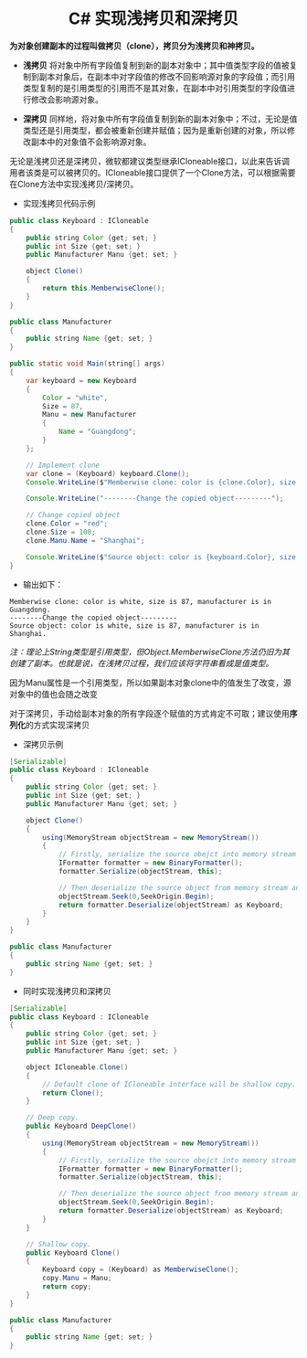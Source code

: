 # <center>C# 实现浅拷贝和深拷贝

**为对象创建副本的过程叫做拷贝（clone），拷贝分为浅拷贝和神拷贝。**

* **浅拷贝** 将对象中所有字段值复制到新的副本对象中；其中值类型字段的值被复制到副本对象后，在副本中对字段值的修改不回影响源对象的字段值；而引用类型复制的是引用类型的引用而不是其对象，在副本中对引用类型的字段值进行修改会影响源对象。

* **深拷贝** 同样地，将对象中所有字段值复制到新的副本对象中；不过，无论是值类型还是引用类型，都会被重新创建并赋值；因为是重新创建的对象，所以修改副本中的对象值不会影响源对象。

无论是浅拷贝还是深拷贝，微软都建议类型继承ICloneable接口，以此来告诉调用者该类是可以被拷贝的。ICloneable接口提供了一个Clone方法，可以根据需要在Clone方法中实现浅拷贝/深拷贝。

* 实现浅拷贝代码示例

```java
public class Keyboard : ICloneable
{
    public string Color {get; set; }
    public int Size {get; set; }
    public Manufacturer Manu {get; set; }

    object Clone()
    {
        return this.MemberwiseClone();
    }
}

public class Manufacturer
{
    public string Name {get; set; }
}

public static void Main(string[] args)
{
    var keyboard = new Keyboard
    {
        Color = "white",
        Size = 87,
        Manu = new Manufacturer
        {
            Name = "Guangdong";
        }
    };

    // Implement clone
    var clone = (Keyboard) keyboard.Clone();
    Console.WriteLine($"Memberwise clone: color is {clone.Color}, size is {clone.Size}, manufacturer is in {clone.Manu}.")

    Console.WriteLine("--------Change the copied object---------");

    // Change copied object
    clone.Color = "red";
    clone.Size = 108;
    clone.Manu.Name = "Shanghai";

    Console.WriteLine($"Source object: color is {keyboard.Color}, size is {keyboard.Size}, manufacturer is in {keyboard.Manu}.")
}
```
* 输出如下：

```
Memberwise clone: color is white, size is 87, manufacturer is in Guangdong.
--------Change the copied object---------
Source object: color is white, size is 87, manufacturer is in Shanghai.
```

*注：理论上String类型是引用类型，但Object.MemberwiseClone方法仍旧为其创建了副本。也就是说，在浅拷贝过程，我们应该将字符串看成是值类型。*

因为Manu属性是一个引用类型，所以如果副本对象clone中的值发生了改变，源对象中的值也会随之改变 

对于深拷贝，手动给副本对象的所有字段逐个赋值的方式肯定不可取；建议使用**序列化**的方式实现深拷贝
* 深拷贝示例

```java
[Serializable]
public class Keyboard : ICloneable
{
    public string Color {get; set; }
    public int Size {get; set; }
    public Manufacturer Manu {get; set; }

    object Clone()
    {
        using(MemoryStream objectStream = new MemoryStream())
        {
            // Firstly, serialize the source obejct into memory stream via birany formatter.
            IFormatter formatter = new BinaryFormatter();
            formatter.Serialize(objectStream, this);

            // Then deserialize the source object from memory stream and convert into copy object.
            objectStream.Seek(0,SeekOrigin.Begin);
            return formatter.Deserialize(objectStream) as Keyboard;
        }
    }
}

public class Manufacturer
{
    public string Name {get; set; }
}
```

* 同时实现浅拷贝和深拷贝

```java
[Serializable]
public class Keyboard : ICloneable
{
    public string Color {get; set; }
    public int Size {get; set; }
    public Manufacturer Manu {get; set; }

    object ICloneable.Clone()
    {
        // Default clone of ICloneable interface will be shallow copy.
        return Clone();
    }

    // Deep copy.
    public Keyboard DeepClone()
    {
        using(MemoryStream objectStream = new MemoryStream())
        {
            // Firstly, serialize the source obejct into memory stream via birany formatter.
            IFormatter formatter = new BinaryFormatter();
            formatter.Serialize(objectStream, this);

            // Then deserialize the source object from memory stream and convert into copy object.
            objectStream.Seek(0,SeekOrigin.Begin);
            return formatter.Deserialize(objectStream) as Keyboard;
        }
    }

    // Shallow copy.
    public Keyboard Clone()
    {
        Keyboard copy = (Keyboard) as MemberwiseClone();
        copy.Manu = Manu;
        return copy;
    }
}

public class Manufacturer
{
    public string Name {get; set; }
}

```